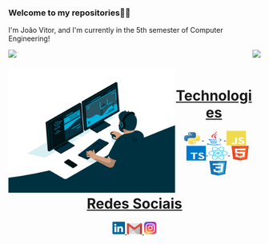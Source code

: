 ### Welcome to my repositories👨‍💻
I'm João Vitor, and I'm currently in the 5th semester of Computer Engineering!

<div>
  <a href="https://github.com/JoaoMichelS">
  <img height="180em" src="https://github-readme-stats.vercel.app/api?username=joaomichels&show_icons=true&theme=tokyonight&count_private=true" />
  <img align="right" height="180em" src="https://github-readme-stats.vercel.app/api/top-langs/?username=joaomichels&layout=compact&langs_count=16&theme=tokyonight"/>
</div>

<div  align="center"> 
  <div style="display: inline_block"><br>
    <img align="left" height="250" alt="coding-time" src="code.gif">
    <h1 align="center">Technologies</h1>
    <img align="center" alt="Python" height="30" width="40" src="https://raw.githubusercontent.com/devicons/devicon/master/icons/python/python-original.svg">
    <img align="center" alt="Java" height="30" width="40" src="https://raw.githubusercontent.com/devicons/devicon/master/icons/java/java-original.svg">
    <img align="center" alt="Js" height="30" width="40" src="https://raw.githubusercontent.com/devicons/devicon/master/icons/javascript/javascript-plain.svg">
    <img align="center" alt="Ts" height="30" width="40" src="https://raw.githubusercontent.com/devicons/devicon/master/icons/typescript/typescript-plain.svg">
    <img align="center" alt="React" height="30" width="40" src="https://raw.githubusercontent.com/devicons/devicon/master/icons/react/react-original.svg">
    <img align="center" alt="HTML" height="30" width="40" src="https://raw.githubusercontent.com/devicons/devicon/master/icons/html5/html5-original.svg">
    <img align="center" alt="CSS" height="30" width="40" src="https://raw.githubusercontent.com/devicons/devicon/master/icons/css3/css3-original.svg">
   </div>
    
  
  <h1 align="center">Redes Sociais</h1>
    <a href = "https://www.linkedin.com/in/joaomichels/">
      <img width="25" src="linkedin.svg">
    </a>
    <a href = "mailto: jovitor931@gmail.com">
      <img width="30" src="gmail.svg">
    </a>
    <a href = "https://www.instagram.com/_joaomichel/">
      <img width="25" src="instagram.png">
    </a>
</div>


